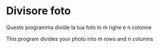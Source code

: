 # Divisore foto

Questo programma divide la tua foto in m righe e n colonne

This program divides your photo into m rows and n columns
